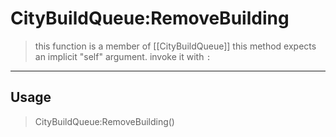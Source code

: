 # CityBuildQueue:RemoveBuilding
> this function is a member of [[CityBuildQueue]]
> this method expects an implicit "self" argument. invoke it with `:`
-----
## Usage
> CityBuildQueue:RemoveBuilding()
